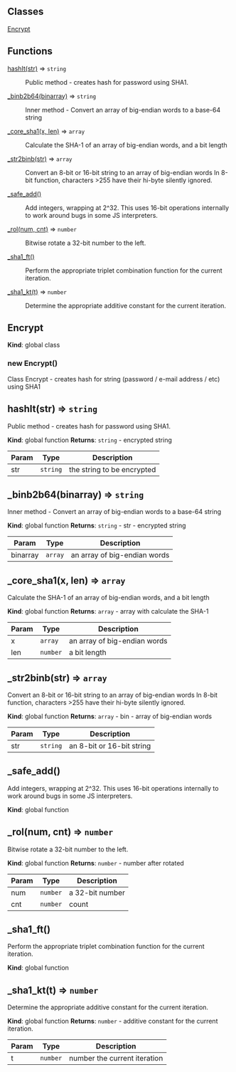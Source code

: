 ## Classes

<dl>
<dt><a href="#Encrypt">Encrypt</a></dt>
<dd></dd>
</dl>

## Functions

<dl>
<dt><a href="#hashIt">hashIt(str)</a> ⇒ <code>string</code></dt>
<dd><p>Public method - creates hash for password using SHA1.</p>
</dd>
<dt><a href="#_binb2b64">_binb2b64(binarray)</a> ⇒ <code>string</code></dt>
<dd><p>Inner method - Convert an array of big-endian words to a base-64 string</p>
</dd>
<dt><a href="#_core_sha1">_core_sha1(x, len)</a> ⇒ <code>array</code></dt>
<dd><p>Calculate the SHA-1 of an array of big-endian words, and a bit length</p>
</dd>
<dt><a href="#_str2binb">_str2binb(str)</a> ⇒ <code>array</code></dt>
<dd><p>Convert an 8-bit or 16-bit string to an array of big-endian words In 8-bit function, characters &gt;255 have their hi-byte silently ignored.</p>
</dd>
<dt><a href="#_safe_add">_safe_add()</a></dt>
<dd><p>Add integers, wrapping at 2^32. This uses 16-bit operations internally to work around bugs in some JS interpreters.</p>
</dd>
<dt><a href="#_rol">_rol(num, cnt)</a> ⇒ <code>number</code></dt>
<dd><p>Bitwise rotate a 32-bit number to the left.</p>
</dd>
<dt><a href="#_sha1_ft">_sha1_ft()</a></dt>
<dd><p>Perform the appropriate triplet combination function for the current iteration.</p>
</dd>
<dt><a href="#_sha1_kt">_sha1_kt(t)</a> ⇒ <code>number</code></dt>
<dd><p>Determine the appropriate additive constant for the current iteration.</p>
</dd>
</dl>

<a name="Encrypt"></a>

## Encrypt
**Kind**: global class
<a name="new_Encrypt_new"></a>

### new Encrypt()
Class Encrypt - creates hash for string (password / e-mail address / etc) using SHA1

<a name="hashIt"></a>

## hashIt(str) ⇒ <code>string</code>
Public method - creates hash for password using SHA1.

**Kind**: global function
**Returns**: <code>string</code> - encrypted string

| Param | Type | Description |
| --- | --- | --- |
| str | <code>string</code> | the string to be encrypted |

<a name="_binb2b64"></a>

## _binb2b64(binarray) ⇒ <code>string</code>
Inner method - Convert an array of big-endian words to a base-64 string

**Kind**: global function
**Returns**: <code>string</code> - str - encrypted string

| Param | Type | Description |
| --- | --- | --- |
| binarray | <code>array</code> | an array of big-endian words |

<a name="_core_sha1"></a>

## _core_sha1(x, len) ⇒ <code>array</code>
Calculate the SHA-1 of an array of big-endian words, and a bit length

**Kind**: global function
**Returns**: <code>array</code> - array with calculate the SHA-1

| Param | Type | Description |
| --- | --- | --- |
| x | <code>array</code> | an array of big-endian words |
| len | <code>number</code> | a bit length |

<a name="_str2binb"></a>

## _str2binb(str) ⇒ <code>array</code>
Convert an 8-bit or 16-bit string to an array of big-endian words In 8-bit function, characters >255 have their hi-byte silently ignored.

**Kind**: global function
**Returns**: <code>array</code> - bin - array of big-endian words

| Param | Type | Description |
| --- | --- | --- |
| str | <code>string</code> | an 8-bit or 16-bit string |

<a name="_safe_add"></a>

## _safe_add()
Add integers, wrapping at 2^32. This uses 16-bit operations internally to work around bugs in some JS interpreters.

**Kind**: global function
<a name="_rol"></a>

## _rol(num, cnt) ⇒ <code>number</code>
Bitwise rotate a 32-bit number to the left.

**Kind**: global function
**Returns**: <code>number</code> - number after rotated

| Param | Type | Description |
| --- | --- | --- |
| num | <code>number</code> | a 32-bit number |
| cnt | <code>number</code> | count |

<a name="_sha1_ft"></a>

## _sha1_ft()
Perform the appropriate triplet combination function for the current iteration.

**Kind**: global function
<a name="_sha1_kt"></a>

## _sha1_kt(t) ⇒ <code>number</code>
Determine the appropriate additive constant for the current iteration.

**Kind**: global function
**Returns**: <code>number</code> - additive constant for the current iteration.

| Param | Type | Description |
| --- | --- | --- |
| t | <code>number</code> | number the current iteration |